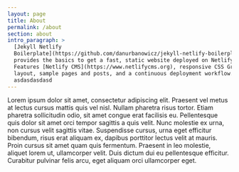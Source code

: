 ```yaml
---
layout: page
title: About
permalink: /about
section: about
intro_paragraph: >
  [Jekyll Netlify
  Boilerplate](https://github.com/danurbanowicz/jekyll-netlify-boilerplate)
  provides the basics to get a fast, static website deployed on Netlify.
  Features [Netlify CMS](https://www.netlifycms.org), responsive CSS Grid
  layout, sample pages and posts, and a continuous deployment workflow.
  asdasdasdasd
---
```


Lorem ipsum dolor sit amet, consectetur adipiscing elit. Praesent vel metus at lectus cursus mattis quis vel nisl. Nullam pharetra risus tortor. Etiam pharetra sollicitudin odio, sit amet congue erat facilisis eu. Pellentesque quis dolor sit amet orci tempor sagittis a quis velit. Nunc molestie ex urna, non cursus velit sagittis vitae. Suspendisse cursus, urna eget efficitur bibendum, risus erat aliquam ex, dapibus porttitor lectus velit at mauris. Proin cursus sit amet quam quis fermentum. Praesent in leo molestie, aliquet lorem ut, ullamcorper velit. Duis dictum dui eu pellentesque efficitur. Curabitur pulvinar felis arcu, eget aliquam orci ullamcorper eget.
